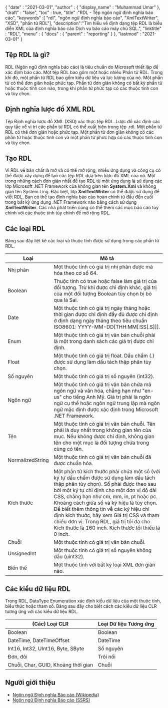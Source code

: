 {
  "date" : "2021-03-01",
  "author" : {
    "display_name" : "Muhammad Umar"
},
  "draft" : "false",
  "toc" : true,
  "title" :"RDL - Tệp ngôn ngữ định nghĩa báo cáo",
  "keywords" :[ "rdl", "ngôn ngữ định nghĩa báo cáo", "XmlTextWriter", "XSD", "phần tử RDL"],
  "description":"Tìm hiểu về định dạng tệp RDL là biểu diễn XML của định nghĩa báo cáo Dịch vụ báo cáo máy chủ SQL.",
  "linktitle" : "RDL",
  "menu" : {
    "docs" : {
      "parent" : "reporting"
}
},
  "lastmod" : "2021-03-01"
}

## Tệp RDL là gì? ##

RDL (Ngôn ngữ định nghĩa báo cáo) là tiêu chuẩn do Microsoft thiết lập để xác định báo cáo. Một tệp RDL bao gồm một hoặc nhiều Phần tử RDL. Trong khi đó, một phần tử RDL bao gồm kiểu dữ liệu và lực lượng của nó. Một phần tử có thể đơn giản hoặc phức tạp. Phần tử đơn giản không có bất kỳ phần tử hoặc thuộc tính con nào, trong khi phần tử phức tạp có các thuộc tính con và tùy chọn.

## Định nghĩa lược đồ XML RDL
Tệp Định nghĩa lược đồ XML (XSD) xác thực tệp RDL. Lược đồ xác định các quy tắc về vị trí các phần tử RDL có thể xuất hiện trong tệp .rdl. Một phần tử RDL có thể đơn giản hoặc phức tạp. Một phần tử đơn giản không có các phần tử hoặc thuộc tính con và một phần tử phức hợp có các thuộc tính con và tùy chọn.

## Tạo RDL
Vì RDL về bản chất là mở và có thể mở rộng, nhiều ứng dụng và công cụ có thể được xây dựng để tạo các tệp RDL dựa trên lược đồ XML của nó. Một trong những cách đơn giản nhất để tạo RDL từ một ứng dụng là sử dụng các lớp Microsoft .NET Framework của không gian tên **System.Xml** và không gian tên System.Linq. Đặc biệt, lớp **XmlTextWriter** có thể được sử dụng để viết RDL. Bạn có thể tạo định nghĩa báo cáo hoàn chỉnh từ đầu đến cuối trong bất kỳ ứng dụng .NET Framework nào bằng cách sử dụng **XmlTextWriter**. Các nhà phát triển cũng có thể thêm các mục báo cáo tùy chỉnh với các thuộc tính tùy chỉnh để mở rộng RDL.

## Các loại RDL
Bảng sau đây liệt kê các loại và thuộc tính được sử dụng trong các phần tử RDL.

|Loại|Mô tả|
---|---|
|Nhị phân |Một thuộc tính có giá trị nhị phân được mã hóa theo cơ số 64.|
|Boolean| Thuộc tính có true hoặc false làm giá trị của đối tượng. Trừ khi được chỉ định khác, giá trị của một đối tượng Boolean tùy chọn bị bỏ qua là Sai.|
|Date |Một thuộc tính có giá trị ngày tháng hoặc thời gian được chỉ định đầy đủ được chỉ định ở định dạng ngày tháng theo tiêu chuẩn ISO8601: YYYY-MM-DD[THH:MM[:SS[.S]]].|
|Enum |Một thuộc tính có giá trị văn bản chuỗi phải là một trong danh sách các giá trị được chỉ định.|
|Float |Một thuộc tính có giá trị float. Dấu chấm (.) được sử dụng làm dấu tách thập phân tùy chọn.|
|Số nguyên |Một thuộc tính có giá trị số nguyên (int32).|
|Ngôn ngữ |Một thuộc tính có giá trị văn bản chứa mã ngôn ngữ và văn hóa, chẳng hạn như "en-us" cho tiếng Anh Mỹ. Giá trị phải là ngôn ngữ cụ thể hoặc ngôn ngữ trung lập mà ngôn ngữ mặc định được xác định trong Microsoft .NET Framework.|
|Tên |Một thuộc tính có giá trị văn bản chuỗi. Tên phải là duy nhất trong không gian tên của mục. Nếu không được chỉ định, không gian tên cho một mục là đối tượng chứa trong cùng có tên.|
|NormalizedString |Một thuộc tính có giá trị văn bản chuỗi đã được chuẩn hóa.|
|Kích thước |Một phần tử kích thước phải chứa một số (với ký tự dấu chấm được sử dụng làm dấu tách thập phân tùy chọn). Số phải được theo sau bởi một ký tự chỉ định cho một đơn vị độ dài CSS, chẳng hạn như cm, mm, in, pt hoặc pc. Khoảng cách giữa số và ký hiệu là tùy chọn. Để biết thêm thông tin về các ký hiệu chỉ định kích thước, hãy xem Giá trị CSS và tham chiếu đơn vị. Trong RDL, giá trị tối đa cho Kích thước là 160 inch. Kích thước tối thiểu là 0 inch.|
|Chuỗi |Một thuộc tính có giá trị văn bản chuỗi.|
|UnsignedInt |Một thuộc tính có giá trị số nguyên không dấu (uint32).|
|Biến thể |Một thuộc tính với bất kỳ loại XML đơn giản nào.|

## Các kiểu dữ liệu RDL
Trong RDL, DataType Enumeration xác định kiểu dữ liệu của một thuộc tính, biểu thức hoặc tham số. Bảng sau đây cho biết cách các kiểu dữ liệu CLR tương ứng với các kiểu dữ liệu RDL.

|(Các) Loại CLR |Loại Dữ liệu Tương ứng|
---|---|
|Boolean| Boolean|
|DateTime, DateTimeOffset |DateTime|
|Int16, Int32, UInt16, Byte, SByte |Số nguyên|
|Đơn, đôi |Trôi nổi|
|Chuỗi, Char, GUID, Khoảng thời gian |Chuỗi|


## Người giới thiệu ##

- [Ngôn ngữ Định nghĩa Báo cáo (Wikipedia)](https://en.wikipedia.org/wiki/Report_Definition_Language)
- [Ngôn ngữ Định nghĩa Báo cáo (SSRS)](https://learn.microsoft.com/en-us/sql/reporting-services/reports/report-definition-language-ssrs)

